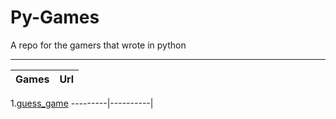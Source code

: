 # Py-Games
A repo for the gamers that wrote in python

---------------------
Games    |   Url    |
---------|----------|
1.[guess_game](https://github.com/hosseinzamaninasab/Py-Games/blob/master/guess_game.py)
---------|----------|

